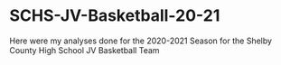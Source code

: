 # SCHS-JV-Basketball-20-21
Here were my analyses done for the 2020-2021 Season for the Shelby County High School JV Basketball Team
